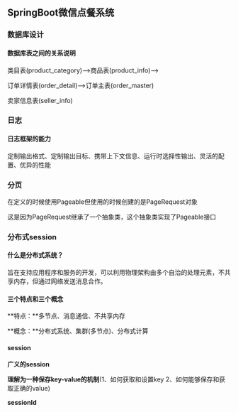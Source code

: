## SpringBoot微信点餐系统

### 数据库设计

#### 数据库表之间的关系说明

类目表(product_category)——>商品表(product_info)——>

订单详情表(order_detail)——>订单主表(order_master)

卖家信息表(seller_info)

### 日志

#### 日志框架的能力

定制输出格式、定制输出目标、携带上下文信息、运行时选择性输出、灵活的配置、优异的性能

### 分页

在定义的时候使用Pageable但使用的时候创建的是PageRequest对象

这是因为PageRequest继承了一个抽象类，这个抽象类实现了Pageable接口

### 分布式session

#### **什么是分布式系统？**

旨在支持应用程序和服务的开发，可以利用物理架构由多个自治的处理元素，不共享内存，但通过网络发送消息合作。

#### **三个特点和三个概念**

**特点：**多节点、消息通信、不共享内存

**概念：**分布式系统、集群(多节点)、分布式计算

#### **session**

**广义的session**

**理解为一种保存key-value的机制**(1、如何获取和设置key  2、如何能够保存和获取正确的value)

**sessionId**

